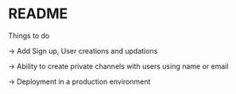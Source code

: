 # README

Things to do

-> Add Sign up, User creations and updations

-> Ability to create private channels with users using name or email

-> Deployment in a production environment
